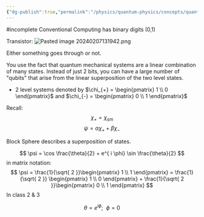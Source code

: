 ```yaml
---
{"dg-publish":true,"permalink":"/physics/quantum-physics/concepts/quantum-computing/"}
---
```


#incomplete 
Conventional Computing has binary digits (0,1)

Transistor:
![Pasted image 20240207131942.png](/img/user/Attachments/Pasted%20image%2020240207131942.png)

Either something goes through or not. 

You use the fact that quantum mechanical systems are a linear combination of many states. Instead of just 2 bits, you can have a large number of "qubits" that arise from the linear superposition of the two level states. 

- 2 level systems denoted by 
	$\chi_{+} = \begin{pmatrix}   1 \\   0   \end{pmatrix}$ and $\chi_{-} = \begin{pmatrix}   0 \\   1   \end{pmatrix}$

Recall: 
$$
\chi_{+} = \chi_{sm}
$$
$$
\psi = \alpha \chi_{+} + \beta \chi_{-}
$$


Block Sphere describes a superposition of states. 

$$
\psi = \cos \frac{\theta}{2} + e^{ i \phi} \sin \frac{\theta}{2} 
$$
in matrix notation: 
$$
\psi = \frac{1}{\sqrt{ 2 }}\begin{pmatrix}   1 \\   1   \end{pmatrix} = \frac{1}{\sqrt{ 2 }} \begin{pmatrix}   1 \\   0   \end{pmatrix} + \frac{1}{\sqrt{ 2 }}\begin{pmatrix}   0 \\   1   \end{pmatrix}
$$
In class 2 & 3

$$
\theta = e^{i\phi} ; \ \ \phi =0 
$$
